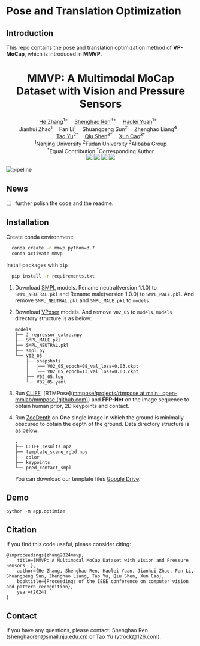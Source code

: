 # Pose and Translation Optimization

## Introduction
This repo contains the pose and translation optimization method of **VP-MoCap**, which is introduced in **MMVP**.

<h1 align='Center'>MMVP: A Multimodal MoCap Dataset with Vision and Pressure Sensors</h1>
<div align='Center'>
    <a href='https://github.com/zhanghebuaa' target='_blank'>He Zhang</a><sup>1*</sup>&emsp;
    <a href='https://www.wjrzm.com' target='_blank'>Shenghao Ren</a><sup>3*</sup>&emsp;
    <a href='https://github.com/haolyuan' target='_blank'>Haolei Yuan</a><sup>1*</sup>&emsp;
    <br>
    Jianhui Zhao<sup>1</sup>&emsp;
    Fan Li<sup>1</sup>&emsp;
    Shuangpeng Sun<sup>2</sup>&emsp;
    Zhenghao Liang<sup>4</sup>&emsp;
    <br>
    <a href='https://ytrock.com' target='_blank'>Tao Yu</a><sup>2†</sup>&emsp;
    <a href='https://cite.nju.edu.cn/People/Faculty/20220722/i226168.html' target='_blank'>Qiu Shen</a><sup>3†</sup>&emsp;
    <a href='https://cite.nju.edu.cn/People/Faculty/20190621/i5054.html' target='_blank'>Xun Cao</a><sup>3†</sup>
</div>
<div align='Center'>
    <sup>1</sup>Nanjing University <sup>2</sup>Fudan University <sup>3</sup>Alibaba Group
</div>
<div align='Center'>
    <sup>*</sup>Equal Contribution
    <sup>†</sup>Corresponding Author
</div>
<div align='Center'>
    <a href='https://metaverse-ai-lab-thu.github.io/MMVP-Dataset/'><img src='https://img.shields.io/badge/Project-Page-Green'></a>
    <a href='https://arxiv.org/abs/2403.17610'><img src='https://img.shields.io/badge/Paper-Arxiv-red'></a>
    <a href='https://youtu.be/sksAVPmlDd8'><img src='https://badges.aleen42.com/src/youtube.svg'></a>
    <a href='https://github.com/Metaverse-AI-Lab-THU/MMVP-Dataset/tree/visualizing'><img src='https://badges.aleen42.com/src/github.svg'></a>
</div>

![pipeline](https://image.wjrzm.com/i/2024/04/29/qvs07e-2.png)

## News

- [ ] further polish the code and the readme.

## Installation
Create conda environment:

```bash
  conda create -n mmvp python=3.7
  conda activate mmvp
```

Install packages with `pip`

```bash
  pip install -r requirements.txt
```

1. Download [SMPL](https://smpl.is.tue.mpg.de/) models. Rename neutral(version 1.1.0) to `SMPL_NEUTRAL.pkl` and Rename male(version 1.0.0) to `SMPL_MALE.pkl`. And remove `SMPL_NEUTRAL.pkl` and `SMPL_MALE.pkl` to `models`.

1. Download [VPoser](https://smpl-x.is.tue.mpg.de/) models. And remove `V02_05` to `models`. `models` directory structure is as below:
   ```
   models
   ├── J_regressor_extra.npy
   ├── SMPL_MALE.pkl
   ├── SMPL_NEUTRAL.pkl
   ├── smpl.py
   └── V02_05
       ├── snapshots
       │   ├── V02_05_epoch=08_val_loss=0.03.ckpt
       │   └── V02_05_epoch=13_val_loss=0.03.ckpt
       ├── V02_05.log
       └── V02_05.yaml
   ```

1. Run [CLIFF](https://github.com/huawei-noah/noah-research/tree/master/CLIFF), [RTMPose]([mmpose/projects/rtmpose at main · open-mmlab/mmpose (github.com)](https://github.com/open-mmlab/mmpose/tree/main/projects/rtmpose)) and **FPP-Net** on the image sequence to obtain human prior, 2D keypoints and contact. 

1. Run [ZoeDepth](https://github.com/isl-org/ZoeDepth) on **One** single image in which the ground is minimally obscured to obtain the depth of the ground. Data directory structure is as below: 

   ```
   .
   ├── CLIFF_results.npz
   ├── template_scene_rgbd.npy
   ├── color
   ├── keypoints
   └── pred_contact_smpl
   ```

   You can download our template files [Google Drive](https://drive.google.com/file/d/1z9hUbrXcHUkMFLCpfLBCCkIU2BfRMiN6/view?usp=sharing).

## Demo

```
python -m app.optimize
```

## Citation
If you find this code useful, please consider citing:
```
@inproceedings{zhang2024mmvp,
    title={MMVP: A Multimodal MoCap Dataset with Vision and Pressure Sensors  },
    author={He Zhang, Shenghao Ren, Haolei Yuan, Jianhui Zhao, Fan Li, Shuangpeng Sun, Zhenghao Liang, Tao Yu, Qiu Shen, Xun Cao},
    booktitle={Proceedings of the IEEE conference on computer vision and pattern recognition},
    year={2024}
}
```
## Contact

If you have any questions, please contact: Shenghao Ren (shenghaoren@smail.nju.edu.cn) or Tao Yu (ytrock@126.com).